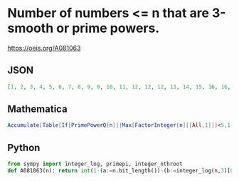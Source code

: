 # Number of numbers <\= n that are 3\-smooth or prime powers\.
https://oeis.org/A081063
## JSON
```JSON
[1, 2, 3, 4, 5, 6, 7, 8, 9, 9, 10, 11, 12, 12, 12, 13, 14, 15, 16, 16, 16, 16, 17, 18, 19, 19, 20, 20, 21, 21, 22, 23, 23, 23, 23, 24, 25, 25, 25, 25, 26, 26, 27, 27, 27, 27, 28, 29, 30, 30, 30, 30, 31, 32, 32, 32, 32, 32, 33, 33, 34, 34, 34, 35, 35, 35, 36, 36, 36, 36, 37, 38, 39]
```
## Mathematica
```Mathematica
Accumulate[Table[If[PrimePowerQ[n]||Max[FactorInteger[n][[All,1]]]<5,1,0],{n,80}]] (* _Harvey P. Dale_, Nov 29 2020 *)
```
## Python
```Python
from sympy import integer_log, primepi, integer_nthroot
def A081063(n): return int(1-(a:=n.bit_length())-(b:=integer_log(n,3)[0])+sum((n//3**i).bit_length() for i in range(b+1))+sum(primepi(integer_nthroot(n, k)[0]) for k in range(1, a))) # _Chai Wah Wu_, Sep 16 2024
```
